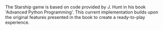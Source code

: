 The Starship game is based on code provided by J. Hunt in his book 'Advanced Python Programming'. This current implementation builds upon the original features presented in the book to create a ready-to-play experience.
